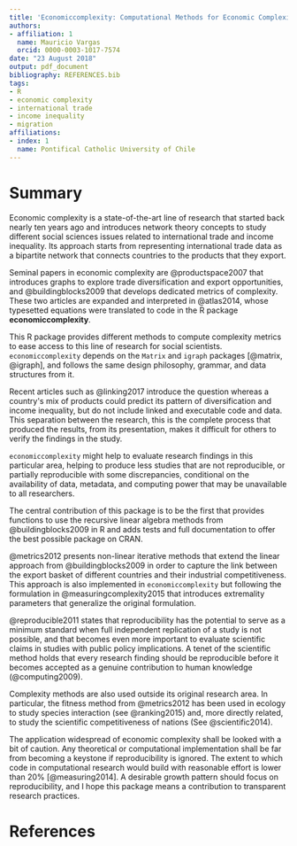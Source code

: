 ```yaml
---
title: 'Economiccomplexity: Computational Methods for Economic Complexity'
authors:
- affiliation: 1
  name: Mauricio Vargas
  orcid: 0000-0003-1017-7574
date: "23 August 2018"
output: pdf_document
bibliography: REFERENCES.bib
tags:
- R
- economic complexity
- international trade
- income inequality
- migration
affiliations:
- index: 1
  name: Pontifical Catholic University of Chile
---
```


# Summary

Economic complexity is a state-of-the-art line of research that started back
nearly ten years ago and introduces network theory concepts to study different
social sciences issues related to international trade and income inequality. Its
approach starts from representing international trade data as a bipartite
network that connects countries to the products that they export.

Seminal papers in economic complexity are @productspace2007 that introduces
graphs to explore trade diversification and export opportunities, and
@buildingblocks2009 that develops dedicated metrics of complexity. These two
articles are expanded and interpreted in @atlas2014, whose typesetted equations
were translated to code in the R package **economiccomplexity**.

This R package provides different methods to compute complexity metrics to ease
access to this line of research for social scientists. ``economiccomplexity``
depends on the ``Matrix`` and ``igraph`` packages [@matrix, @igraph], and
follows the same design philosophy, grammar, and data structures from it.

Recent articles such as @linking2017 introduce the question whereas a country's
mix of products could predict its pattern of diversification and income
inequality, but do not include linked and executable code and data. This
separation between the research, this is the complete process that produced the
results, from its presentation, makes it difficult for others to verify the
findings in the study.

``economiccomplexity`` might help to evaluate research findings in this
particular area, helping to produce less studies that are not reproducible, or
partially reproducible with some discrepancies, conditional on the availability
of data, metadata, and computing power that may be unavailable to all
researchers.

The central contribution of this package is to be the first that
provides functions to use the recursive linear algebra methods from
@buildingblocks2009 in R and adds tests and full documentation to offer the best
possible package on CRAN.

@metrics2012 presents non-linear iterative methods that extend
the linear approach from @buildingblocks2009 in order to capture the link
between the export basket of different countries and their industrial
competitiveness. This approach is also implemented in ``economiccomplexity`` but
following the formulation in @measuringcomplexity2015 that introduces
extremality parameters that generalize the original formulation.

@reproducible2011 states that reproducibility has the potential to serve as a
minimum standard when full independent replication of a study is not possible,
and that becomes even more important to evaluate scientific claims in studies
with public policy implications. A tenet of the scientific method holds that
every research finding should be reproducible before it becomes accepted as a
genuine contribution to human knowledge (@computing2009).

Complexity methods are also used outside its original research area. In
particular, the fitness method from @metrics2012 has been used in ecology to
study species interaction (see @ranking2015) and, more directly related, to
study the scientific competitiveness of nations (See @scientific2014).

The application widespread of economic complexity shall be looked with a bit of
caution. Any theoretical or computational implementation shall be far
from becoming a keystone if reproducibility is ignored. The extent to which code
in computational research would build with reasonable effort is lower than 20%
[@measuring2014]. A desirable growth pattern should focus on reproducibility,
and I hope this package means a contribution to transparent research
practices.

# References
